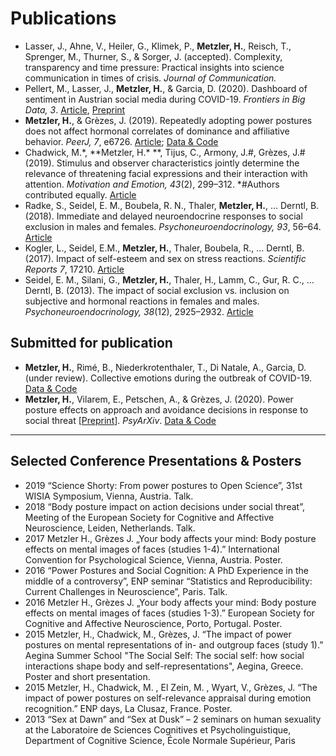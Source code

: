 ---
---

# Publications

* Lasser, J., Ahne, V., Heiler, G., Klimek, P., **Metzler, H.**, Reisch, T., Sprenger, M., Thurner, S., & Sorger, J. (accepted). Complexity, transparency and time pressure: Practical insights into science communication in times of crisis. *Journal of Communication.*
* Pellert, M., Lasser, J., **Metzler, H.**, & Garcia, D. (2020). Dashboard of sentiment in Austrian social media during COVID-19. *Frontiers in Big Data, 3*. [Article](https://doi.org/10.3389/fdata.2020.00032), [Preprint](http://arxiv.org/abs/2006.11158)
* **Metzler, H.**, & Grèzes, J. (2019). Repeatedly adopting power postures does not affect hormonal correlates of dominance and affiliative behavior. *PeerJ, 7*, e6726. [Article](https://doi.org/10.7717/peerj.6726); [Data & Code](https://osf.io/3nrsy/)
* Chadwick, M.\*, **Metzler, H.\* **, Tijus, C., Armony, J.#, Grèzes, J.# (2019). Stimulus and observer characteristics jointly determine the relevance of threatening facial expressions and their interaction with attention. *Motivation and Emotion, 43*(2), 299–312. \*#Authors contributed equally. [Article](https://link.springer.com/article/10.1007/s11031-018-9730-2)
* Radke, S., Seidel, E. M., Boubela, R. N., Thaler, **Metzler, H.**, … Derntl, B. (2018). Immediate and delayed neuroendocrine responses to social exclusion in males and females. *Psychoneuroendocrinology, 93*, 56–64. [Article](https://doi.org/10.1016/j.psyneuen.2018.04.005)
* Kogler, L., Seidel, E.M., **Metzler, H.**, Thaler, Boubela, R., … Derntl, B. (2017). Impact of self-esteem and sex on stress reactions. *Scientific Reports 7*, 17210. [Article](https://doi.org/10.1038/s41598-017-17485-w)
* Seidel, E. M., Silani, G., **Metzler, H.**, Thaler, H., Lamm, C., Gur, R. C., … Derntl, B. (2013). The impact of social exclusion vs. inclusion on subjective and hormonal reactions in females and males. *Psychoneuroendocrinology, 38*(12), 2925–2932. [Article](https://doi.org/10.1016/j.psyneuen.2013.07.021)

## Submitted for publication

* **Metzler, H.**, Rimé, B., Niederkrotenthaler, T., Di Natale, A., Garcia, D. (under review). Collective emotions during the outbreak of COVID-19.  [Data & Code](https://osf.io/736kc/)
* **Metzler, H.**, Vilarem, E., Petschen, A., & Grèzes, J. (2020). Power posture effects on approach and avoidance decisions in response to social threat \[[Preprint](https://doi.org/10.31234/osf.io/t8mhw)\]. *PsyArXiv*. [Data & Code](https://osf.io/q8s3w)

___

## Selected Conference Presentations & Posters

* 2019	“Science Shorty: From power postures to Open Science”, 31st WISIA Symposium, Vienna, Austria. Talk.   
* 2018	“Body posture impact on action decisions under social threat”, Meeting of the European Society for Cognitive and Affective Neuroscience, Leiden, Netherlands. Talk. 
* 2017 	Metzler H., Grèzes J. „Your body affects your mind: Body posture effects on mental images of faces (studies 1-4).” International Convention for Psychological Science, Vienna, Austria. Poster. 
* 2016 	“Power Postures and Social Cognition: A PhD Experience in the middle of a controversy”, ENP seminar “Statistics and Reproducibility: Current Challenges in Neuroscience”, Paris. Talk.
* 2016 	Metzler H., Grèzes J. „Your body affects your mind: Body posture effects on mental images of faces (studies 1-3).” European Society for Cognitive and Affective Neuroscience, Porto, Portugal. Poster.
* 2015 	Metzler, H., Chadwick, M., Grèzes, J. “The impact of power postures on mental representations of in- and outgroup faces (study 1).” Aegina Summer School "The Social Self: The social self: how social interactions shape body and self-representations", Aegina, Greece. Poster and short presentation.  
* 2015 	Metzler, H., Chadwick, M. , El Zein, M. , Wyart, V., Grèzes, J. “The impact of power postures on self-relevance appraisal during emotion recognition.” ENP days, La Clusaz, France. Poster.
* 2013	“Sex at Dawn” and “Sex at Dusk” – 2 seminars on human sexuality at the Laboratoire de Sciences Cognitives et Psycholinguistique, Department of Cognitive Science, École Normale Supérieur, Paris 


